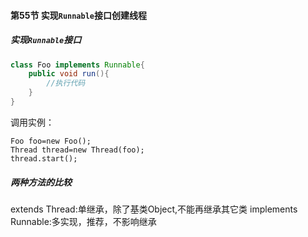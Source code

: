 #### 第55节 实现`Runnable`接口创建线程

##### 实现`Runnable`接口
```java
class Foo implements Runnable{
    public void run(){
        //执行代码
    }
}
```
调用实例：

    Foo foo=new Foo();
    Thread thread=new Thread(foo);
    thread.start();


##### 两种方法的比较

extends Thread:单继承，除了基类Object,不能再继承其它类
implements Runnable:多实现，推荐，不影响继承